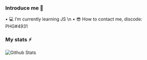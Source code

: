 ### Introduce me 👋

• 💻  I’m currently learning JS \n
• 😎  How to contact me, discode: PHG#4931

### My stats ⚡
![Github Stats](https://github-readme-stats.vercel.app/api?username=biud436&show_icons=true)
